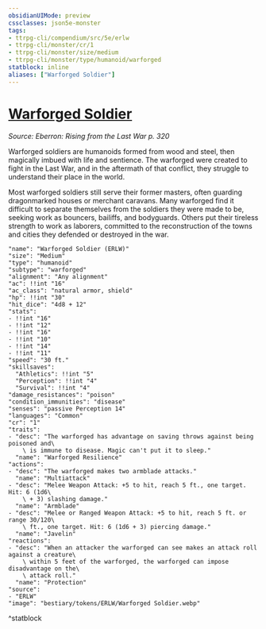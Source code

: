 ```yaml
---
obsidianUIMode: preview
cssclasses: json5e-monster
tags:
- ttrpg-cli/compendium/src/5e/erlw
- ttrpg-cli/monster/cr/1
- ttrpg-cli/monster/size/medium
- ttrpg-cli/monster/type/humanoid/warforged
statblock: inline
aliases: ["Warforged Soldier"]
---
```

# [Warforged Soldier](3-Compendium\CLI\bestiary\humanoid/warforged-soldier-erlw.md)
*Source: Eberron: Rising from the Last War p. 320*  

Warforged soldiers are humanoids formed from wood and steel, then magically imbued with life and sentience. The warforged were created to fight in the Last War, and in the aftermath of that conflict, they struggle to understand their place in the world.

Most warforged soldiers still serve their former masters, often guarding dragonmarked houses or merchant caravans. Many warforged find it difficult to separate themselves from the soldiers they were made to be, seeking work as bouncers, bailiffs, and bodyguards. Others put their tireless strength to work as laborers, committed to the reconstruction of the towns and cities they defended or destroyed in the war.

```statblock
"name": "Warforged Soldier (ERLW)"
"size": "Medium"
"type": "humanoid"
"subtype": "warforged"
"alignment": "Any alignment"
"ac": !!int "16"
"ac_class": "natural armor, shield"
"hp": !!int "30"
"hit_dice": "4d8 + 12"
"stats":
- !!int "16"
- !!int "12"
- !!int "16"
- !!int "10"
- !!int "14"
- !!int "11"
"speed": "30 ft."
"skillsaves":
  "Athletics": !!int "5"
  "Perception": !!int "4"
  "Survival": !!int "4"
"damage_resistances": "poison"
"condition_immunities": "disease"
"senses": "passive Perception 14"
"languages": "Common"
"cr": "1"
"traits":
- "desc": "The warforged has advantage on saving throws against being poisoned and\
    \ is immune to disease. Magic can't put it to sleep."
  "name": "Warforged Resilience"
"actions":
- "desc": "The warforged makes two armblade attacks."
  "name": "Multiattack"
- "desc": "Melee Weapon Attack: +5 to hit, reach 5 ft., one target. Hit: 6 (1d6\
    \ + 3) slashing damage."
  "name": "Armblade"
- "desc": "Melee or Ranged Weapon Attack: +5 to hit, reach 5 ft. or range 30/120\
    \ ft., one target. Hit: 6 (1d6 + 3) piercing damage."
  "name": "Javelin"
"reactions":
- "desc": "When an attacker the warforged can see makes an attack roll against a creature\
    \ within 5 feet of the warforged, the warforged can impose disadvantage on the\
    \ attack roll."
  "name": "Protection"
"source":
- "ERLW"
"image": "bestiary/tokens/ERLW/Warforged Soldier.webp"
```
^statblock